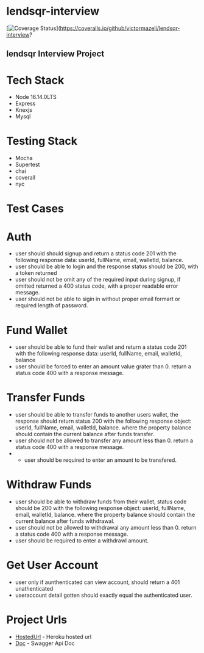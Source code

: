 # lendsqr-interview

[![Coverage Status](https://coveralls.io/repos/github/victormazeli/lendsqr-interview/badge.png?branch=master)](https://coveralls.io/github/victormazeli/lendsqr-interview?


## lendsqr Interview Project

# Tech Stack
- Node 16.14.0LTS
- Express
- Knexjs
- Mysql

# Testing Stack
- Mocha
- Supertest
- chai
- coverall
- nyc

# Test Cases
# Auth
- user should should signup and return a status code 201 with the following response data: userId, fullName, email, walletId, balance.
- user should be able to login and the response status should be 200, with a token returned
- user should not be omit any of the required input during signup, if omitted returned a 400 status code, with a proper readable error message.
- user should not be able to sigin in without proper email formart or required length of password.

# Fund Wallet
- user should be able to fund their wallet and return a status code 201 with the following response data: userId, fullName, email, walletId, balance
- user should be forced to enter an amount value grater than 0. return a status code 400 with a response message.

# Transfer Funds
- user should be able to transfer funds to another users wallet, the response should return status 200 with the following response object: userId, fullName, email, walletId, balance. where the property balance should contain the current balance after funds transfer.
- user should not be allowed to transfer any amount less than 0. return a status code 400 with a response message.
- - user should be required to enter an amount to be transfered.

# Withdraw Funds 
- user should be able to withdraw funds from their wallet, status code should be 200 with the following response object: userId, fullName, email, walletId, balance. where the property balance should contain the current balance after funds withdrawal.
- user should not be allowed to withdrawal any amount less than 0. return a status code 400 with a response message.
- user should be required to enter a withdrawl amount.

# Get User Account
- user only if aunthenticated can view account, should return a 401 unathenticated
- useraccount detail gotten should exactly equal the authenticated user.

# Project Urls
- [HostedUrl]() - Heroku hosted url
- [Doc]() - Swagger Api Doc
